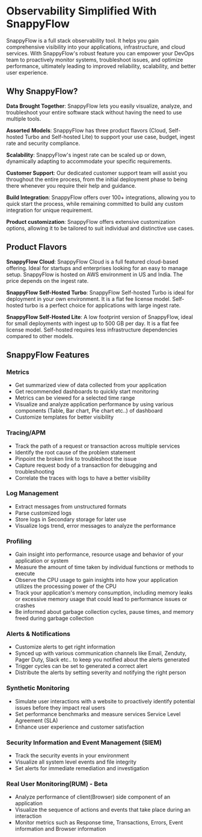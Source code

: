 # Observability Simplified With SnappyFlow

SnappyFlow is a full stack observability tool.  It helps you gain comprehensive visibility into your applications,  infrastructure, and cloud services. With SnappyFlow's robust feature you can empower your DevOps team to proactively monitor systems, troubleshoot issues, and optimize performance, ultimately leading to improved reliability, scalability, and better user experience.

## Why SnappyFlow?

**Data Brought Together**: SnappyFlow lets you easily visualize, analyze, and troubleshoot your entire software stack without having the need to use multiple tools.

**Assorted** **Models**: SnappyFlow has three product flavors (Cloud, Self-hosted Turbo and Self-hosted Lite) to support your use case, budget, ingest rate and security compliance.

**Scalability**:  SnappyFlow's ingest rate can be scaled up or down, dynamically adapting to accommodate your specific requirements.

**Customer Support**: Our dedicated customer support team will assist you throughout the entire process, from the initial deployment phase to being there whenever you require their help and guidance.

**Build Integration**: SnappyFlow offers over 100+ integrations, allowing you to quick start the process, while remaining committed to build any custom integration for unique requirement.

**Product customization**: SnappyFlow offers extensive customization options, allowing it to be tailored to suit individual and distinctive use cases.



## Product Flavors

**SnappyFlow Cloud**: SnappyFlow Cloud is a full featured cloud-based offering. Ideal for startups and enterprises looking for an     easy to manage setup. SnappyFlow is hosted on AWS environment in US and India. The price depends on the ingest rate.

**SnappyFlow Self-Hosted Turbo**: SnappyFlow Self-hosted Turbo is ideal for deployment in your own environment. It is a flat fee license model. Self-hosted turbo is a perfect choice for applications with large ingest rate.

**SnappyFlow Self-Hosted Lite**: A low footprint version of SnappyFlow, ideal for small deployments with ingest up to 500 GB per day. It is a flat fee license model. Self-hosted requires less infrastructure dependencies compared to other models. 

## SnappyFlow Features

### Metrics

- Get summarized view of data collected from your application
- Get recommended dashboards to quickly start monitoring
- Metrics can be viewed for a selected time range
- Visualize and analyze application performance by using various components (Table, Bar chart, Pie chart etc..) of dashboard
- Customize templates for better visibility

### Tracing/APM 

- Track the path of a request or transaction across multiple services
- Identify the root cause of the problem statement
- Pinpoint the broken link to troubleshoot the issue
- Capture request body of a transaction for debugging and troubleshooting
- Correlate the traces with logs to have a better visibility

### Log Management

- Extract messages from unstructured formats
- Parse customized logs
- Store logs in Secondary storage for later use
- Visualize logs trend, error messages to analyze the performance

### Profiling

- Gain insight into performance, resource usage and behavior of your application or system
- Measure the amount of time taken by individual functions or methods to execute
- Observe the CPU usage to gain insights into how your application utilizes the processing power of the CPU
- Track your application's memory consumption, including memory leaks or excessive memory usage that could lead to performance issues or crashes
- Be informed about garbage collection cycles, pause times, and memory freed during garbage collection

### Alerts & Notifications

- Customize alerts to get right information
- Synced up with various communication channels like Email, Zenduty, Pager Duty, Slack etc.. to keep you notified about the alerts generated
- Trigger cycles can be set to generated a correct alert
- Distribute the alerts by setting severity and notifying the right person

### Synthetic Monitoring

- Simulate user interactions with a website to proactively identify potential issues before they impact real users
- Set performance benchmarks and measure services Service Level Agreement (SLA)
- Enhance user experience and customer satisfaction

### Security Information and Event Management (SIEM) 

- Track the security events in your environment
- Visualize all system level events and file integrity
- Set alerts for immediate remediation and investigation

### Real User Monitoring(RUM) - Beta

- Analyze performance of client(Browser) side component of an application
- Visualize the sequence of actions and events that take place during an interaction
- Monitor metrics such as Response time, Transactions, Errors, Event information and Browser information




